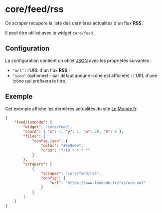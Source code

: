 # core/feed/rss

Ce scraper récupère la liste des dernières actualités d'un flux **RSS**.

Il peut être utilisé avec le widget `core/feed`.

## Configuration

La configuration contient un objet
[JSON](http://www.json.org/json-fr.html "JavaScript Object Notation") avec les
propriétés suivantes :

- `"url"` : l'URL d'un flux **RSS** ;
- `"icon"` (optionnel - par défaut aucune icône est affichée) : l'URL d'une
  icône qui préfixera le titre.

## Exemple

Cet exemple affiche les dernières actualités du site
[Le Monde.fr](https://www.lemonde.fr/).

```JSON
{
    "feed/lemonde": {
        "widget": "core/feed",
        "coord": { "x": 1, "y": 1, "w": 28, "h": 6 },
        "files": {
            "config.json": {
                "color": "#9e9e9e",
                "cron": "*/10 * * * *"
            }
        },
        "scrapers": [
            {
                "scraper": "core/feed/rss",
                "config": {
                    "url": "https://www.lemonde.fr/rss/une.xml"
                }
            }
        ]
    }
}
```
